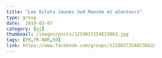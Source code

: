 ```yaml
---
title: "Les Gilets Jaunes Sud Manche et alentours"
type: group
date:  2019-03-07
category: [gj]
thumbnail: /images/posts/1219837254823063.jpg
tags: [FR,FR-NOR,50]
link: https://www.facebook.com/groups/1219837254823063/
---
```

